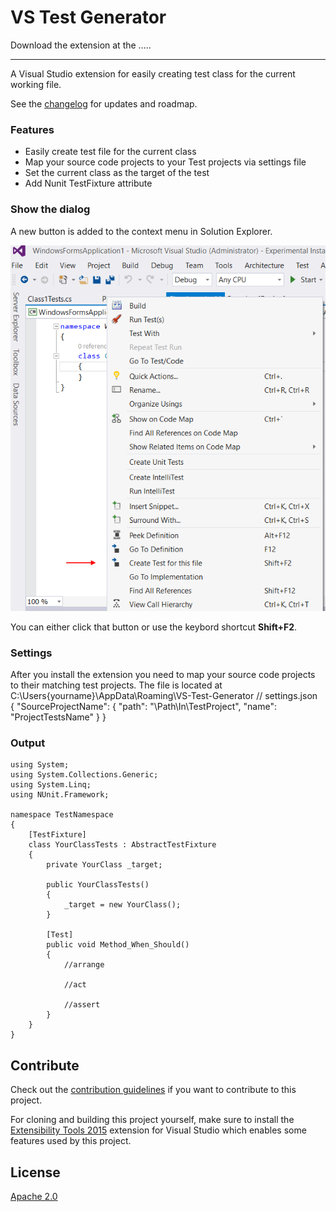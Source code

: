 # VS Test Generator

Download the extension at the .....

-------------------------------------------------

A Visual Studio extension for easily creating test class for the current working file.

See the [changelog](CHANGELOG.md) for updates and roadmap.

### Features

- Easily create test file for the current class
- Map your source code projects to your Test projects via settings file
- Set the current class as the target of the test
- Add Nunit TestFixture attribute

### Show the dialog

A new button is added to the context menu in Solution Explorer.

![Add new file dialog](art/menu1.png)

You can either click that button or use the keybord shortcut **Shift+F2**.

### Settings
After you install the extension you need to map your source code projects to their matching test projects.
The file is located at C:\Users\{yourname}\AppData\Roaming\VS-Test-Generator
    // settings.json     
    {
    "SourceProjectName": {
        "path": "\\Path\\In\\TestProject",
        "name": "ProjectTestsName"
        }
    }
    

### Output
    using System;
    using System.Collections.Generic;
    using System.Linq;
    using NUnit.Framework;
    
    namespace TestNamespace
    {
    	[TestFixture]
        class YourClassTests : AbstractTestFixture
        {
    		private YourClass _target;
    
    		public YourClassTests() 
    		{
    			_target = new YourClass();
    		}
    
    		[Test]
    		public void Method_When_Should()
    		{
    			//arrange
    
    			//act
    
    			//assert
    		}
        }
    }


## Contribute
Check out the [contribution guidelines](.github/CONTRIBUTING.md)
if you want to contribute to this project.

For cloning and building this project yourself, make sure
to install the
[Extensibility Tools 2015](https://visualstudiogallery.msdn.microsoft.com/ab39a092-1343-46e2-b0f1-6a3f91155aa6)
extension for Visual Studio which enables some features
used by this project.

## License
[Apache 2.0](LICENSE)
